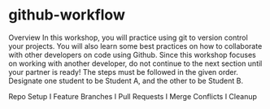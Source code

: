 # github-workflow

Overview
In this workshop, you will practice using git to version control your projects. You will also learn some best practices on how to collaborate with other developers on code using Github.
Since this workshop focuses on working with another developer, do not continue to the next section until your partner is ready! The steps must be followed in the given order. Designate one student to be Student A, and the other to be Student B.

Repo Setup I
 Feature Branches I
 Pull Requests I
 Merge Conflicts I
 Cleanup 
